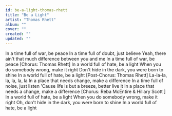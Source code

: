 ```yaml
---
id: be-a-light-thomas-rhett
title: "Be a Light"
artist: "Thomas Rhett"
album: ""
cover: ""
created: ""
updated: ""
---
```


In a time full of war, be peace
In a time full of doubt, just believe
Yeah, there ain't that much difference between you and me
In a time full of war, be peace
[Chorus: Thomas Rhett]
In a world full of hate, be a light
When you do somebody wrong, make it right
Don't hide in the dark, you were born to shine
In a world full of hate, be a light
[Post-Chorus: Thomas Rhett]
La-la-la, la, la, la, la
In a place that needs change, make a difference
In a time full of noise, just listen
'Cause life is but a breeze, better live it
In a place that needs a change, make a difference
[Chorus: Reba McEntire & 
Hillary Scott
]
In a world full of hate, be a light
When you do somebody wrong, make it right
Oh, don't hide in the dark, you were born to shine
In a world full of hate, be a light